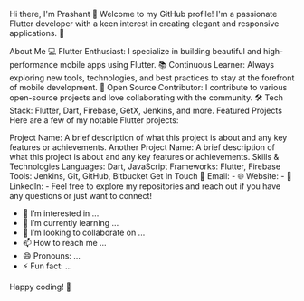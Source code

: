 

Hi there, I'm Prashant 👋
Welcome to my GitHub profile! I'm a passionate Flutter developer with a keen interest in creating elegant and responsive applications. 🚀

About Me
💻 Flutter Enthusiast: I specialize in building beautiful and high-performance mobile apps using Flutter.
📚 Continuous Learner: Always exploring new tools, technologies, and best practices to stay at the forefront of mobile development.
🌟 Open Source Contributor: I contribute to various open-source projects and love collaborating with the community.
🛠 Tech Stack: Flutter, Dart, Firebase, GetX, Jenkins, and more.
Featured Projects
Here are a few of my notable Flutter projects:

Project Name: A brief description of what this project is about and any key features or achievements.
Another Project Name: A brief description of what this project is about and any key features or achievements.
Skills & Technologies
Languages: Dart, JavaScript
Frameworks: Flutter, Firebase
Tools: Jenkins, Git, GitHub, Bitbucket
Get In Touch
📧 Email: -
🌐 Website: -
🌟 LinkedIn: -
Feel free to explore my repositories and reach out if you have any questions or just want to connect!

- 👀 I’m interested in ...
- 🌱 I’m currently learning ...
- 💞️ I’m looking to collaborate on ...
- 📫 How to reach me ...
- 😄 Pronouns: ...
- ⚡ Fun fact: ...

Happy coding! 🎉
